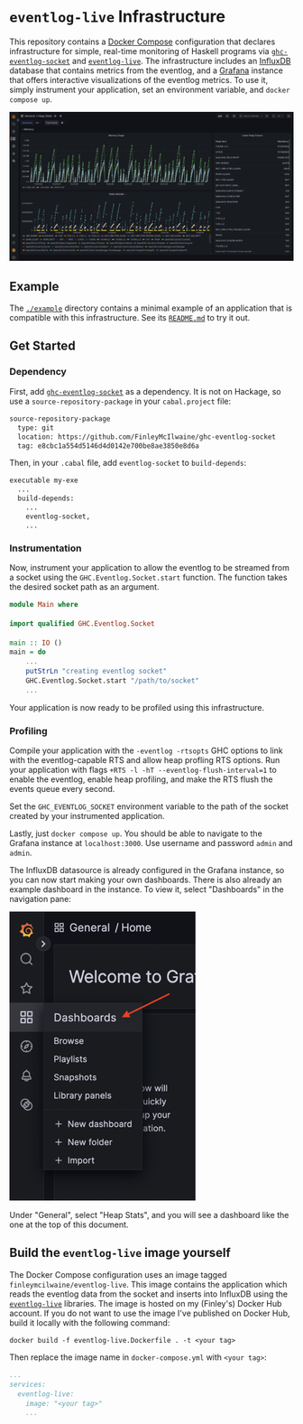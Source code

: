 # `eventlog-live` Infrastructure

This repository contains a [Docker Compose][docs:docker-compose] configuration
that declares infrastructure for simple, real-time monitoring of Haskell
programs via [`ghc-eventlog-socket`][ghc-eventlog-socket] and
[`eventlog-live`][eventlog-live]. The infrastructure includes an
[InfluxDB][docs:influxdb] database that contains metrics from the eventlog, and
a [Grafana][docs:grafana] instance that offers interactive visualizations of the
eventlog metrics. To use it, simply instrument your application, set an
environment variable, and `docker compose up`.

![](./assets/img/dashboard.png)

## Example

The [`./example`](./example/) directory contains a minimal example of an
application that is compatible with this infrastructure. See its
[`README.md`](./example/README.md) to try it out.

## Get Started

### Dependency

First, add [`ghc-eventlog-socket`][ghc-eventlog-socket] as a dependency. It is
not on Hackage, so use a `source-repository-package` in your `cabal.project`
file:

```cabal
source-repository-package
  type: git
  location: https://github.com/FinleyMcIlwaine/ghc-eventlog-socket
  tag: e8cbc1a554d5146d4d0142e700be8ae3850e8d6a
```

Then, in your `.cabal` file, add `eventlog-socket` to `build-depends`:

```cabal
executable my-exe
  ...
  build-depends:
    ...
    eventlog-socket,
    ...
```

### Instrumentation

Now, instrument your application to allow the eventlog to be streamed from a
socket using the `GHC.Eventlog.Socket.start` function. The function takes the
desired socket path as an argument.

```haskell
module Main where

import qualified GHC.Eventlog.Socket

main :: IO ()
main = do
    ...
    putStrLn "creating eventlog socket"
    GHC.Eventlog.Socket.start "/path/to/socket"
    ...
```

Your application is now ready to be profiled using this infrastructure.

### Profiling

Compile your application with the `-eventlog -rtsopts` GHC options to link with
the eventlog-capable RTS and allow heap profling RTS options. Run your
application with flags `+RTS -l -hT --eventlog-flush-interval=1` to enable the
eventlog, enable heap profiling, and make the RTS flush the events queue every
second.

Set the `GHC_EVENTLOG_SOCKET` environment variable to the path of the socket
created by your instrumented application.

Lastly, just `docker compose up`. You should be able to navigate to the Grafana
instance at `localhost:3000`. Use username and password `admin` and `admin`.

The InfluxDB datasource is already configured in the Grafana instance, so you
can now start making your own dashboards. There is also already an example
dashboard in the instance. To view it, select "Dashboards" in the navigation
pane:

![](./assets/img/dashboards.png)

Under "General", select "Heap Stats", and you will see a dashboard like the one
at the top of this document.

## Build the `eventlog-live` image yourself

The Docker Compose configuration uses an image tagged
`finleymcilwaine/eventlog-live`. This image contains the application which reads
the eventlog data from the socket and inserts into InfluxDB using the
[`eventlog-live`][eventlog-live] libraries. The image is hosted on my (Finley's)
Docker Hub account. If you do not want to use the image I've published on Docker
Hub, build it locally with the following command:

```
docker build -f eventlog-live.Dockerfile . -t <your tag>
```

Then replace the image name in `docker-compose.yml` with `<your tag>`:

```yml
...
services:
  eventlog-live:
    image: "<your tag>"
    ...
```

[docs:docker-compose]: https://docs.docker.com/compose/
[docs:influxdb]: https://www.influxdata.com/
[docs:grafana]: https://grafana.com/

[eventlog-live]: https://github.com/mpickering/eventlog-live
[ghc-eventlog-socket]: https://github.com/bgamari/ghc-eventlog-socket